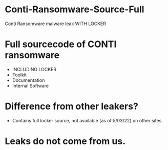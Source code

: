 # Conti-Ransomware-Source-Full
Conti Ransomware malware leak WITH LOCKER


# Full sourcecode of CONTI ransomware       
* INCLUDING LOCKER 
* Toolkit
* Documentation
* Internal Software

# Difference from other leakers?      
* Contains full locker source, not available (as of 5/03/22) on other sites.        


# Leaks do not come from us.
